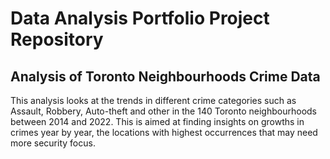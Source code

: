 # Data Analysis Portfolio Project Repository
## Analysis of Toronto Neighbourhoods Crime Data

This analysis looks at the trends in different crime categories such as Assault, Robbery, Auto-theft and other in the 140 Toronto neighbourhoods between 2014 and 2022. This is aimed at finding insights on growths in crimes year by year, the locations with highest occurrences that may need more security focus.
